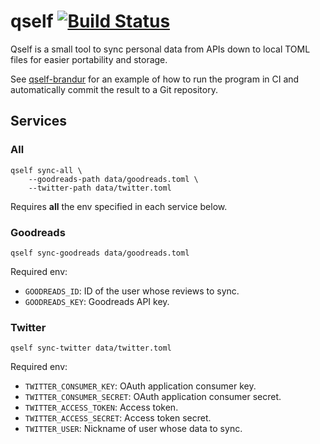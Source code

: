 # qself [![Build Status](https://github.com/brandur/qself/workflows/qself%20CI/badge.svg)](https://github.com/brandur/qself/actions)

Qself is a small tool to sync personal data from APIs down to local TOML files for easier portability and storage.

See [qself-brandur](https://github.com/brandur/qself) for an example of how to run the program in CI and automatically commit the result to a Git repository.

## Services

### All

    qself sync-all \
        --goodreads-path data/goodreads.toml \
        --twitter-path data/twitter.toml

Requires **all** the env specified in each service below.

### Goodreads

    qself sync-goodreads data/goodreads.toml

Required env:

* `GOODREADS_ID`: ID of the user whose reviews to sync.
* `GOODREADS_KEY`: Goodreads API key.

### Twitter

    qself sync-twitter data/twitter.toml

Required env:

* `TWITTER_CONSUMER_KEY`: OAuth application consumer key.
* `TWITTER_CONSUMER_SECRET`: OAuth application consumer secret.
* `TWITTER_ACCESS_TOKEN`: Access token.
* `TWITTER_ACCESS_SECRET`: Access token secret.
* `TWITTER_USER`: Nickname of user whose data to sync.
